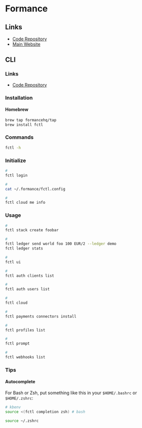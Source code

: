 # Formance

## Links

- [Code Repository](https://github.com/formancehq/stack)
- [Main Website](https://formance.com)

## CLI

### Links

- [Code Repository](https://github.com/formancehq/fctl)

### Installation

#### Homebrew

```sh
brew tap formancehq/tap
brew install fctl
```

### Commands

```sh
fctl -h
```

### Initialize

```sh
#
fctl login

#
cat ~/.formance/fctl.config

#
fctl cloud me info
```

### Usage

```sh
#
fctl stack create foobar

#
fctl ledger send world foo 100 EUR/2 --ledger demo
fctl ledger stats

#
fctl ui

#
fctl auth clients list

#
fctl auth users list

#
fctl cloud

#
fctl payments connectors install

#
fctl profiles list

#
fctl prompt

#
fctl webhooks list
```

### Tips

#### Autocomplete

For Bash or Zsh, put something like this in your `$HOME/.bashrc` or `$HOME/.zshrc`:

```sh
# kbenv
source <(fctl completion zsh) # bash
```

```sh
source ~/.zshrc
```

<!-- ## Helm

### References

- [Values](https://github.com/formancehq/helm/tree/main/charts/stack#values)

### Repository

```sh
helm repo add formance 'https://helm.formance.com'
helm repo update
```

### Install

```sh
#
kubectl create ns formance

#
kubens formance

#
helm search repo -l formance/stack

#
export KUBERNETES_IP='<kubernetes-ip>'
export DOMAIN="${KUBERNETES_IP}.nip.io"

#
helm install stack formance/stack \
  --version 1.1.0 \
  -f <(cat << EOF
gateway:
control:
ledger:
payments:
search:

autoscaling:
  enabled: false

control:
  ingress:
    enabled: true
    className: nginx
    hosts:
      - host: formance.${DOMAIN}
        paths:
          - path: /
            pathType: ImplementationSpecific
EOF
)
```

### Status

```sh
kubectl rollout status deploy/formance
```

### Logs

```sh
kubectl logs \
  -l 'app.kubernetes.io/instance=formance' \
  -f
```

### Secret

```sh
kubectl get secret formance \
  -o jsonpath='{.data.admin-password}' | \
    base64 -d; echo
```

### Delete

```sh
helm uninstall formance

kubectl delete ns formance \
  --grace-period=0 \
  --force
``` -->
